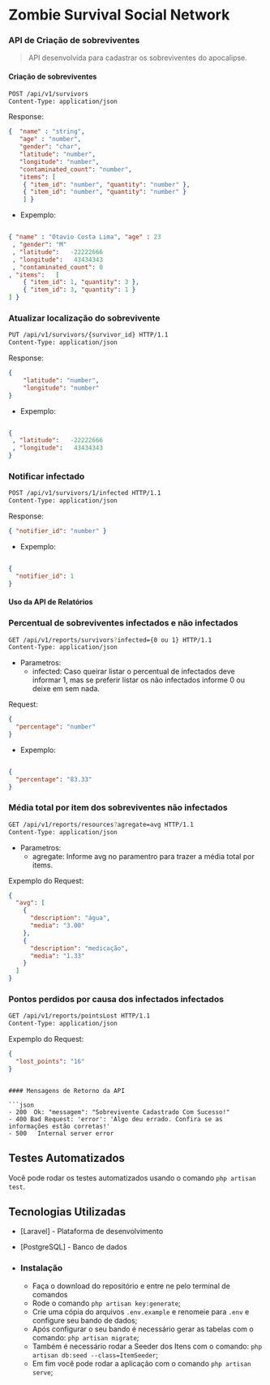 
# Zombie Survival Social Network

### API de Criação de sobreviventes
> API desenvolvida para cadastrar os sobreviventes do apocalipse.

####  Criação de sobreviventes
```sh
POST /api/v1/survivors 
Content-Type: application/json
```
Response:
```json
{  "name" : "string", 
   "age" : "number",
   "gender": "char",
   "latitude": "number",
   "longitude": "number",
   "contaminated_count": "number",
   "items": [   
	{ "item_id": "number", "quantity": "number" },
	{ "item_id": "number", "quantity": "number" }
	] }
```

- Expemplo: 

```json

{ "name" : "Otavio Costa Lima", "age" : 23
 , "gender": "M"
 , "latitude":   -22222666
 , "longitude":   43434343
 , "contaminated_count": 0
, "items":   [   
	{ "item_id": 1, "quantity": 3 },
	{ "item_id": 3, "quantity": 1 }
] }
```

### Atualizar localização do sobrevivente
```sh
PUT /api/v1/survivors/{survivor_id} HTTP/1.1
Content-Type: application/json
```
Response:
```json
{  
    "latitude": "number", 
	"longitude": "number" 
}

```
- Expemplo: 

```json

{ 
 , "latitude":   -22222666
 , "longitude":   43434343
}
```


### Notificar infectado

```sh
POST /api/v1/survivors/1/infected HTTP/1.1
Content-Type: application/json
```
Response:
```json
{ "notifier_id": "number" }
```
- Expemplo: 

```json

{ 
  "notifier_id": 1
}
```
#### Uso da API de Relatórios 

### Percentual de sobreviventes infectados e não infectados
```sh
GET /api/v1/reports/survivors?infected={0 ou 1} HTTP/1.1
Content-Type: application/json
```
- Parametros: 
	-  infected: Caso queirar listar o percentual de infectados deve informar 1, mas se preferir listar os não infectados informe 0 ou deixe em sem nada.

Request:
```json
{
  "percentage": "number"
}
```
- Expemplo: 

```json

{
  "percentage": "83.33"
}
```

### Média total por item dos sobreviventes não infectados
```sh
GET /api/v1/reports/resources?agregate=avg HTTP/1.1
Content-Type: application/json
```
- Parametros: 
	-  agregate: Informe avg no paramentro para trazer a média total por items.

Expemplo do Request:
```json
{
  "avg": [
    {
      "description": "água",
      "media": "3.00"
    },
    {
      "description": "medicação",
      "media": "1.33"
    }
  ]
}
```
### Pontos perdidos por causa dos infectados infectados
```sh
GET /api/v1/reports/pointsLost HTTP/1.1
Content-Type: application/json
```
Expemplo do Request:
```json
{
  "lost_points": "16"
}
```



```

#### Mensagens de Retorno da API 

```json
- 200  Ok: "messagem": "Sobrevivente Cadastrado Com Sucesso!"
- 400 Bad Request: 'error': 'Algo deu errado. Confira se as informações estão corretas!'
- 500   Internal server error
```
## Testes Automatizados
Você pode rodar os testes automatizados usando o comando 
```php artisan test```.

## Tecnologias Utilizadas
- [Laravel] - Plataforma de desenvolvimento
- [PostgreSQL] - Banco de dados

- ### Instalação

	- Faça o download do repositório e entre ne pelo terminal de comandos
	- Rode o comando ```php artisan key:generate```;
	- Crie uma cópia do arquivos ```.env.example```  e renomeie para ```.env```  e  configure seu bando de dados;
	- Após configurar o seu bando é necessário gerar as tabelas com o comando:  ```php artisan migrate```;
	- Também é necessário rodar a Seeder dos Itens com o comando: ```php artisan db:seed --class=ItemSeeder```;
	- Em fim você pode rodar a aplicação com o comando ```php artisan serve```;